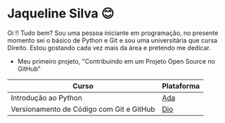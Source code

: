 # Jaqueline Silva 😊

Oi !! Tudo bem? Sou uma pessoa iniciante em programação, no presente momento sei o básico de Python e Git e sou uma universitária que cursa Direito. Estou gostando cada vez mais da área e pretendo me dedicar.

- Meu primeiro projeto, "Contribuindo em um Projeto Open Source no GitHub"

| Curso | Plataforma |
|-------|------------|
| Introdução ao Python | [Ada](https://sso.ada.tech/)
|Versionamento de Código com Git e GitHub| [Dio](https://web.dio.me/)
